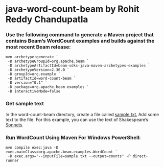 # java-word-count-beam by Rohit Reddy Chandupatla


### Use the following command to generate a Maven project that contains Beam’s WordCount examples and builds against the most recent Beam release:

```
mvn archetype:generate `
 -D archetypeGroupId=org.apache.beam `
 -D archetypeArtifactId=beam-sdks-java-maven-archetypes-examples `
 -D archetypeVersion=2.36.0 `
 -D groupId=org.example `
 -D artifactId=word-count-beam `
 -D version="0.1" `
 -D package=org.apache.beam.examples `
 -D interactiveMode=false

```
### Get sample text

In the word-count-beam directory, create a file called [sample.txt.](https://github.com/RohitChandupatla/python-word-count-beam/blob/main/sample.txt)
Add some text to the file. For this example, you can use the text of Shakespeare’s [Sonnets](https://00f74ba44b0dc016a7c9b360b480054ed0a128d336-apidata.googleusercontent.com/download/storage/v1/b/apache-beam-samples/o/shakespeare%2Fsonnets.txt?jk=AFshE3WcHn94BgMO_Xbvah8Gaebzpd3aqoZhIupaAjP7igbZSAik_ve5UWZBup0ZUTWK-GlaEKnKk0Tg9p45Twgw_MxRb7ftv7qPUcqTCG2s3J5KHE0kfMzK56RMkA_zXYafTIEMD7tL1d5ZAtBjCuZgfWsqObCLTQ_wR8kbvzoWckI4NR7-MOd98NGm7Gc7kGxxly2hkhgQqMC7knsmUpZMN-2g0hq_Eq3pD-y7idpZUaBo3CWvhbZzEuTcgDBPu42ISG_ap4D4DkFMKOwLsyB6Ghsb3f9x_fmaGBPeaNZHUJFXDmxgbYcx292vd_IedfvPgoXFE0to0twNGGMKHPIfUKpbMPiT54Qc5WiICPAmInGQQfQBYiWA6MLzOFUhcac_NaoDWPiy8Nxk7zismifs2jNIh3sa5bwvPhb1oXIfEcdVBjYFXe8U-cHniPHrRhNKSWxPTApa7Gjwl-VFdTntCU2jlzQY-3F1j_BZyzRATpT9gaqHgpWFk36myx6O9cqFh75BQDXgu1oHg9WdrRTsB0CmPn7cO2sA-ejmWGmpSx-2_dXsQTCQRzo03WFw8RuR-hjgqr8PcCAUByW4Ibyu1tkgDvXjNCScIyiDl8bO8shK6AmjB_X7Vuwef-LohcUrzPgmKOEbiisDCBiSNgaIR97j-X0BLdNQmsHzYghwNi387fEG06uGD0FH-zb5twjs9B7Gs5e9MOhA3ziZPWsS6Mqai-php9EPAWc0hC_graYrYHErPlqYKVDeKVblw2WRzzFY8cHrO2HSwaIh2ss2Nx0_WZn_Qc4JLDIPAEFQJssOySZq9TjFugx-BuPaVJ73UZsS59AxTiG27o9krLYic3m7N4BNQq1XmbxoqUMq9uVieKMEwLHwnOMx1Ir_aacYRBje2zcuOgb2_vd_pN8TjygoHjd0OyGVW4Y9a3-jQ3Cu6KfShppLM5tfq0hmpCovTkrLz8vUisqyY5uWrbd2sJ_R1aA&isca=1).

### Run WordCount Using Maven For Windows PowerShell:
```
mvn compile exec:java -D exec.mainClass=org.apache.beam.examples.WordCount `
 -D exec.args="--inputFile=sample.txt --output=counts" -P direct-runner
``` 
